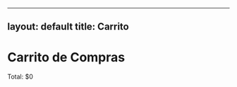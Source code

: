 
---
layout: default
title: Carrito
---

<h1>Carrito de Compras</h1>
<div id="cart-items"></div>
<p>Total: $<span id="cart-total">0</span></p>
